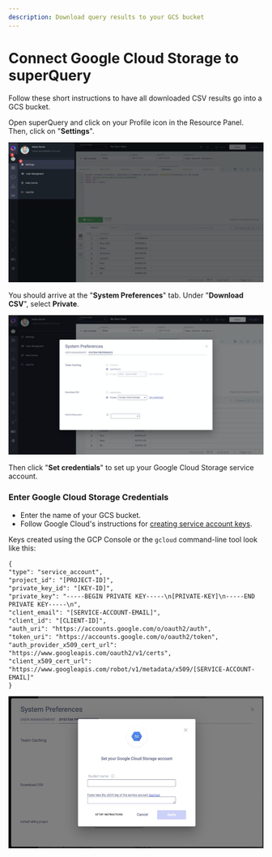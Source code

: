```yaml
---
description: Download query results to your GCS bucket
---
```


# Connect Google Cloud Storage to superQuery

Follow these short instructions to have all downloaded CSV results go into a GCS bucket.

Open superQuery and click on your Profile icon in the Resource Panel. Then, click on "**Settings**".

![](<../.gitbook/assets/image (98).png>)

You should arrive at the "**System Preferences**" tab. Under "**Download CSV**", select **Private**.&#x20;

![](<../.gitbook/assets/image (99).png>)

Then click "**Set credentials**" to set up your Google Cloud Storage service account.

### Enter Google Cloud Storage Credentials

* Enter the name of your GCS bucket.
* Follow Google Cloud's instructions for [creating service account keys](https://cloud.google.com/iam/docs/creating-managing-service-account-keys#iam-service-account-keys-create-console).

Keys created using the GCP Console or the `gcloud` command-line tool look like this:

```
{
"type": "service_account",
"project_id": "[PROJECT-ID]",
"private_key_id": "[KEY-ID]",
"private_key": "-----BEGIN PRIVATE KEY-----\n[PRIVATE-KEY]\n-----END PRIVATE KEY-----\n",
"client_email": "[SERVICE-ACCOUNT-EMAIL]",
"client_id": "[CLIENT-ID]",
"auth_uri": "https://accounts.google.com/o/oauth2/auth",
"token_uri": "https://accounts.google.com/o/oauth2/token",
"auth_provider_x509_cert_url": "https://www.googleapis.com/oauth2/v1/certs",
"client_x509_cert_url": "https://www.googleapis.com/robot/v1/metadata/x509/[SERVICE-ACCOUNT-EMAIL]"
}
```

![](<../.gitbook/assets/image (101).png>)
